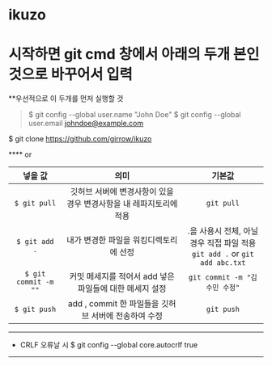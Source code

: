 # ikuzo

시작하면 git cmd 창에서 아래의 두개 본인것으로 바꾸어서 입력
======

**우선적으로 이 두개를 먼저 실행할 것

>$ git config --global user.name "John Doe"
>$ git config --global user.email johndoe@example.com


$ git clone https://github.com/girrow/ikuzo

**** or

| 넣을 값 | 의미 | 기본값 |
|:---:|:---:|:---:|
| `$ git pull` | 깃허브 서버에 변경사항이 있을 경우 변경사항을 내 레파지토리에 적용 | `git pull` |
| `$ git add .` | 내가 변경한 파일을 워킹디렉토리에 선정 | .을 사용시 전체, 아닐경우 직접 파일 적용 <br> `git add .` or `git add abc.txt` |
| `$ git commit -m ""` | 커밋 메세지를 적어서 add 넣은 파일들에 대한 메세지 설정 | `git commit -m "김수민 수정"` |
| `$ git push` | add , commit 한 파일들을 깃허브 서버에 전송하여 수정 | `git push` |


---

* CRLF 오류날 시
$ git config --global core.autocrlf true
------
